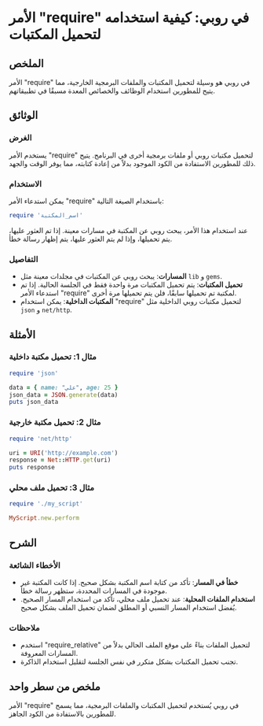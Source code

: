<!--
Meta Description: # الأمر "require" في روبي: كيفية استخدامه لتحميل المكتبات ## الملخص الأمر "require" في روبي هو وسيلة لتحميل المكتبات والملفات البرمجية الخارجية، مما ي...
Meta Keywords: require, المكتبات, تحميل, الأمر, روبي
-->

# الأمر "require" في روبي: كيفية استخدامه لتحميل المكتبات

## الملخص
الأمر "require" في روبي هو وسيلة لتحميل المكتبات والملفات البرمجية الخارجية، مما يتيح للمطورين استخدام الوظائف والخصائص المعدة مسبقًا في تطبيقاتهم.

## الوثائق
### الغرض
يستخدم الأمر "require" لتحميل مكتبات روبي أو ملفات برمجية أخرى في البرنامج. يتيح ذلك للمطورين الاستفادة من الكود الموجود بدلاً من إعادة كتابته، مما يوفر الوقت والجهد.

### الاستخدام
يمكن استدعاء الأمر "require" باستخدام الصيغة التالية:
```ruby
require 'اسم_المكتبة'
```
عند استخدام هذا الأمر، يبحث روبي عن المكتبة في مسارات معينة. إذا تم العثور عليها، يتم تحميلها، وإذا لم يتم العثور عليها، يتم إظهار رسالة خطأ.

### التفاصيل
- **المسارات**: يبحث روبي عن المكتبات في مجلدات معينة مثل `lib` و `gems`.
- **تحميل المكتبات**: يتم تحميل المكتبات مرة واحدة فقط في الجلسة الحالية. إذا تم استدعاء الأمر "require" لمكتبة تم تحميلها سابقًا، فلن يتم تحميلها مرة أخرى.
- **المكتبات الداخلية**: يمكن استخدام "require" لتحميل مكتبات روبي الداخلية مثل `json` و `net/http`.

## الأمثلة
### مثال 1: تحميل مكتبة داخلية
```ruby
require 'json'

data = { name: "علي", age: 25 }
json_data = JSON.generate(data)
puts json_data
```

### مثال 2: تحميل مكتبة خارجية
```ruby
require 'net/http'

uri = URI('http://example.com')
response = Net::HTTP.get(uri)
puts response
```

### مثال 3: تحميل ملف محلي
```ruby
require './my_script'

MyScript.new.perform
```

## الشرح
### الأخطاء الشائعة
- **خطأ في المسار**: تأكد من كتابة اسم المكتبة بشكل صحيح. إذا كانت المكتبة غير موجودة في المسارات المحددة، ستظهر رسالة خطأ.
- **استخدام الملفات المحلية**: عند تحميل ملف محلي، تأكد من استخدام المسار الصحيح. يُفضل استخدام المسار النسبي أو المطلق لضمان تحميل الملف بشكل صحيح.

### ملاحظات
- استخدم "require_relative" لتحميل الملفات بناءً على موقع الملف الحالي بدلاً من المسارات المعروفة.
- تجنب تحميل المكتبات بشكل متكرر في نفس الجلسة لتقليل استخدام الذاكرة.

## ملخص من سطر واحد
الأمر "require" في روبي يُستخدم لتحميل المكتبات والملفات البرمجية، مما يسمح للمطورين بالاستفادة من الكود الجاهز.